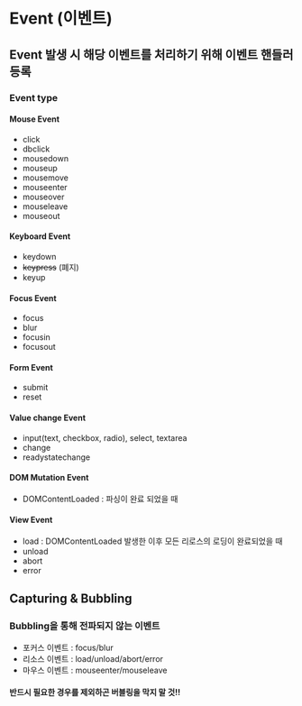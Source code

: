 # Event (이벤트)

## Event 발생 시 해당 이벤트를 처리하기 위해 이벤트 핸들러 등록

### Event type

#### Mouse Event

- click
- dbclick
- mousedown
- mouseup
- mousemove
- mouseenter
- mouseover
- mouseleave
- mouseout

#### Keyboard Event

- keydown
- ~~keypress~~ (폐지)
- keyup

#### Focus Event

- focus
- blur
- focusin
- focusout

#### Form Event

- submit
- reset

#### Value change Event

- input(text, checkbox, radio), select, textarea
- change
- readystatechange

#### DOM Mutation Event

- DOMContentLoaded : 파싱이 완료 되었을 때

#### View Event

- load : DOMContentLoaded 발생한 이후 모든 리로스의 로딩이 완료되었을 때
- unload
- abort
- error


## Capturing & Bubbling

### Bubbling을 통해 전파되지 않는 이벤트

- 포커스 이벤트 : focus/blur
- 리소스 이벤트 : load/unload/abort/error
- 마우스 이벤트 : mouseenter/mouseleave

#### 반드시 필요한 경우를 제외하곤 버블링을 막지 말 것!!

